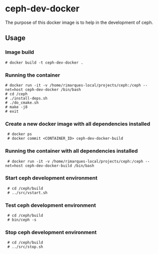# ceph-dev-docker

The purpose of this docker image is to help in the development of ceph.

## Usage

### Image build

    # docker build -t ceph-dev-docker .

### Running the container

    # docker run -it -v /home/rimarques-local/projects/ceph:/ceph --net=host ceph-dev-docker /bin/bash
    # cd /ceph
    # ./install-deps.sh
    # ./do_cmake.sh
    # make -j8
    # exit

### Create a new docker image with all dependencies installed

     # docker ps
     # docker commit <CONTAINER_ID> ceph-dev-docker-build

### Running the container with all dependencies installed

     # docker run -it -v /home/rimarques-local/projects/ceph:/ceph --net=host ceph-dev-docker-build /bin/bash

### Start ceph development environment

     # cd /ceph/build
     # ../src/vstart.sh

### Test ceph development environment

     # cd /ceph/build
     # bin/ceph -s

### Stop ceph development environment

     # cd /ceph/build
     # ../src/stop.sh


